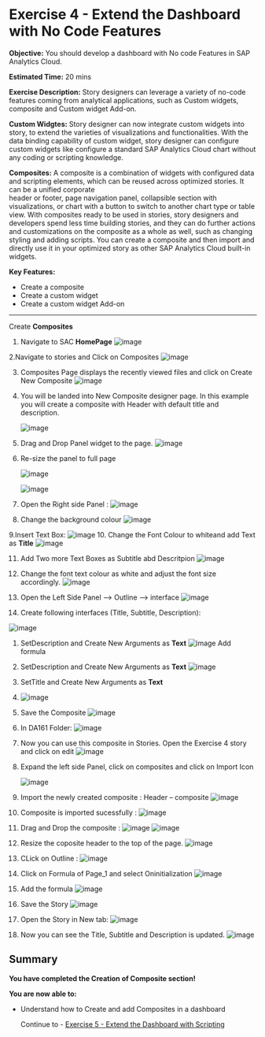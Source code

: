 # Exercise 4 - Extend the Dashboard with No Code Features

**Objective:** You should develop a dashboard with No code Features in SAP Analytics Cloud.

**Estimated Time:** 20 mins

**Exercise Description:** Story designers can leverage a variety of no-code features coming from analytical applications, such as Custom widgets, composite and Custom widget Add-on. 

 **Custom Widgtes:**
 Story designer can now integrate custom widgets into story, to extend the varieties of visualizations and functionalities. With the data binding capability of 
 custom widget, story designer can configure custom widgets like configure a standard SAP Analytics Cloud chart without any coding or scripting knowledge. 

 **Composites:**
 A composite is a combination of widgets with configured data and scripting elements, which can be reused across optimized stories. It can be a unified corporate  
 header or footer, page navigation panel, collapsible section with visualizations, or chart with a button to switch to another chart type or table view. With 
 composites ready to be used in stories, story designers and developers spend less time building stories, and they can do further actions and customizations on the 
 composite as a whole as well, such as changing styling and adding scripts.
 You can create a composite and then import and directly use it in your optimized story as other SAP Analytics Cloud built-in widgets.

**Key Features:**
* Create a composite
* Create a custom widget
* Create a custom widget Add-on
----------------------------------------------------------------------------------------------------------------------------------------
Create **Composites** 

1. Navigate to SAC **HomePage**
   ![image](https://github.com/SAP-samples/teched2023-DA161/assets/146338540/80da7ab7-2943-4678-931b-72f22b1af7c0)

2.Navigate to stories and Click on Composites
   ![image](https://github.com/SAP-samples/teched2023-DA161/assets/146338540/13b90686-9d1c-4e4d-958a-bb9bfbd5517f)

3. Composites Page displays the recently viewed files and click on Create New Composite 
  ![image](https://github.com/SAP-samples/teched2023-DA161/assets/146338540/2bc7807f-fb57-4bd5-b023-0f9fa8033dcc)

4. You will be landed into New Composite designer page. In this example you will create a composite with Header with default title and description. 

   ![image](https://github.com/SAP-samples/teched2023-DA161/assets/146338540/cf4725ad-cc02-4bab-bc0c-73608fbfdc31)

5. Drag and Drop Panel widget to the page.
   ![image](https://github.com/SAP-samples/teched2023-DA161/assets/146338540/d3b4e084-4f9d-4271-853e-833acc01a378)

6. Re-size the panel to full page

   ![image](https://github.com/SAP-samples/teched2023-DA161/assets/146338540/0faefc06-f8fc-4015-8181-257df3c4702e)

   ![image](https://github.com/SAP-samples/teched2023-DA161/assets/146338540/fbae1f62-80f2-410c-a810-5398be93f9ae)

7. Open the Right side Panel :
   ![image](https://github.com/SAP-samples/teched2023-DA161/assets/146338540/a20f4b0a-f2cd-402a-b3aa-7b7192280aa4)

8. Change the background colour
  ![image](https://github.com/SAP-samples/teched2023-DA161/assets/146338540/819566b4-e4b2-46ce-b688-9c0532ff2191)

9.Insert Text Box: 
  ![image](https://github.com/SAP-samples/teched2023-DA161/assets/146338540/fabeca7d-6e09-49c5-98a9-17a9afb60331)
10. Change the Font Colour to whiteand add Text as **Title**
  ![image](https://github.com/SAP-samples/teched2023-DA161/assets/146338540/c17802af-268d-4642-8e5a-50c9a10abc2c)

11. Add Two more Text Boxes as Subtitle abd Descritpion
  ![image](https://github.com/SAP-samples/teched2023-DA161/assets/146338540/e6854c5d-ae86-486d-b2a2-568895997058)

12. Change the font text colour as white and adjust the font size accordingly.
  ![image](https://github.com/SAP-samples/teched2023-DA161/assets/146338540/3c642d2e-9e0c-4de9-b26e-ac1f2b2eff36)

13. Open the Left Side Panel --> Outline --> interface
  ![image](https://github.com/SAP-samples/teched2023-DA161/assets/146338540/5e952f45-51da-41df-8cb5-7b4207ace5e9)

14. Create following interfaces (Title, Subtitle, Description):

   ![image](https://github.com/SAP-samples/teched2023-DA161/assets/146338540/e9d0fdbc-29a1-4e34-943e-bff61caf1a40)

  1. SetDescription and Create New Arguments as **Text**
     ![image](https://github.com/SAP-samples/teched2023-DA161/assets/146338540/f96aec60-6828-48ad-8e98-087d779fd60f)
     Add formula 
  2. SetDescription and Create New Arguments as **Text**
     ![image](https://github.com/SAP-samples/teched2023-DA161/assets/146338540/b3ec2692-60a9-40fc-bc29-88010e9f6eae)
  3. SetTitle and Create New Arguments as **Text**
  4. ![image](https://github.com/SAP-samples/teched2023-DA161/assets/146338540/cc1ec454-2349-4966-b076-fb2410954f38)

15. Save the Composite
   ![image](https://github.com/SAP-samples/teched2023-DA161/assets/146338540/3417463e-9a6f-45f1-a0b5-801148122c8d)

16. In DA161 Folder:
    ![image](https://github.com/SAP-samples/teched2023-DA161/assets/146338540/fa9b6571-13a0-4472-9c9c-68662693ff1e)

17. Now you can use this composite in Stories. Open the Exercise 4 story and click on edit
    ![image](https://github.com/SAP-samples/teched2023-DA161/assets/146338540/1bd487c1-a490-42c6-860d-e22ef77c88b8)

18. Expand the left side Panel, click on composites and click on Import Icon

    ![image](https://github.com/SAP-samples/teched2023-DA161/assets/146338540/e0703be6-dcc4-4bf3-9d7c-d5a4dcb3bf40)


19. Import the newly created composite : Header – composite 
   ![image](https://github.com/SAP-samples/teched2023-DA161/assets/146338540/dd87ce23-ee04-472c-8551-3ffa62ff7a63)

20. Composite is imported sucessfully :
![image](https://github.com/SAP-samples/teched2023-DA161/assets/146338540/cd44a546-d0e3-4d23-9c32-d64137c04fea)

21. Drag and Drop the composite :
![image](https://github.com/SAP-samples/teched2023-DA161/assets/146338540/99c87b3f-6826-4861-bfa1-f166aa15b3d3)
![image](https://github.com/SAP-samples/teched2023-DA161/assets/146338540/f77470f7-9e88-42ce-ba80-e8e5fd437916)

22. Resize the coposite header to the top of the page.
![image](https://github.com/SAP-samples/teched2023-DA161/assets/146338540/3fbbe2dc-1e6d-40e4-b6a5-bc7df5c983c9)

23. CLick on Outline :
 ![image](https://github.com/SAP-samples/teched2023-DA161/assets/146338540/0bc6e64d-79f5-4def-a2ec-f5c06b0cdafb)

24. Click on Formula of Page_1 and select Oninitialization 
 ![image](https://github.com/SAP-samples/teched2023-DA161/assets/146338540/116448c4-3672-4ade-8b5d-576d9ffe18ed)

25. Add the formula
 ![image](https://github.com/SAP-samples/teched2023-DA161/assets/146338540/574220fe-4c51-49c6-83a2-9303a729cc96)

26. Save the Story
 ![image](https://github.com/SAP-samples/teched2023-DA161/assets/146338540/85b47775-97ce-46a7-8ed5-ceabb9aa2e5c)

27. Open the Story in New tab:
 ![image](https://github.com/SAP-samples/teched2023-DA161/assets/146338540/36d6eed4-ef3d-4132-87ad-d0ca929b7416)

28. Now you can see the Title, Subtitle and Description is updated.
  ![image](https://github.com/SAP-samples/teched2023-DA161/assets/146338540/607f198f-4f9b-415d-afc4-e5ba3e9c4841)


## Summary

**You have completed the Creation of Composite section!**

**You are now able to:**
* Understand how to Create and add Composites in a dashboard

  Continue to - [Exercise 5 - Extend the Dashboard with Scripting](../ex5/README.md)
